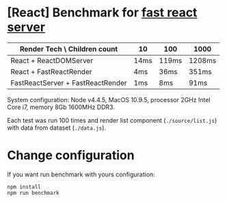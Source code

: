 # [React] Benchmark for [fast react server](https://github.com/alt-j/fast-react-server)

| Render Tech \ Children count | 10 | 100 | 1000 |
--- | --- | --- | ---
| React + ReactDOMServer  | 14ms | 119ms | 1208ms |
| React + FastReactRender | 4ms | 36ms | 351ms |
| FastReactServer + FastReactRender | 1ms | 8ms | 91ms  |

System configuration: Node v4.4.5, MacOS 10.9.5, processor 2GHz Intel Core i7, memory 8Gb 1600MHz DDR3.

Each test was run 100 times and render list component (`./source/list.js`) with data from dataset (`./data.js`).

# Change configuration

If you want run benchmark with yours configuration:
```
npm install
npm run benchmark
```
